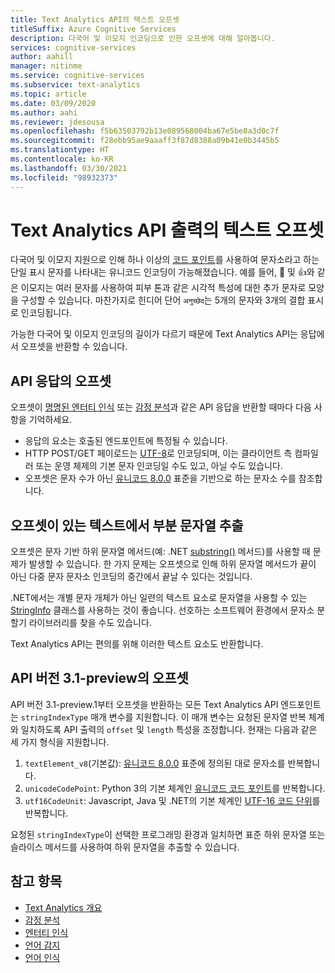```yaml
---
title: Text Analytics API의 텍스트 오프셋
titleSuffix: Azure Cognitive Services
description: 다국어 및 이모지 인코딩으로 인한 오프셋에 대해 알아봅니다.
services: cognitive-services
author: aahill
manager: nitinme
ms.service: cognitive-services
ms.subservice: text-analytics
ms.topic: article
ms.date: 03/09/2020
ms.author: aahi
ms.reviewer: jdesousa
ms.openlocfilehash: f5b63503792b13e089568004ba67e5be8a3d0c7f
ms.sourcegitcommit: f28ebb95ae9aaaff3f87d8388a09b41e0b3445b5
ms.translationtype: HT
ms.contentlocale: ko-KR
ms.lasthandoff: 03/30/2021
ms.locfileid: "98932373"
---
```

# <a name="text-offsets-in-the-text-analytics-api-output"></a>Text Analytics API 출력의 텍스트 오프셋

다국어 및 이모지 지원으로 인해 하나 이상의 [코드 포인트](https://wikipedia.org/wiki/Code_point)를 사용하여 문자소라고 하는 단일 표시 문자를 나타내는 유니코드 인코딩이 가능해졌습니다. 예를 들어, 🌷 및 👍와 같은 이모지는 여러 문자를 사용하여 피부 톤과 같은 시각적 특성에 대한 추가 문자로 모양을 구성할 수 있습니다. 마찬가지로 힌디어 단어 `अनुच्छेद`는 5개의 문자와 3개의 결합 표시로 인코딩됩니다.

가능한 다국어 및 이모지 인코딩의 길이가 다르기 때문에 Text Analytics API는 응답에서 오프셋을 반환할 수 있습니다.

## <a name="offsets-in-the-api-response"></a>API 응답의 오프셋 

오프셋이 [명명된 엔터티 인식](../how-tos/text-analytics-how-to-entity-linking.md) 또는 [감정 분석](../how-tos/text-analytics-how-to-sentiment-analysis.md)과 같은 API 응답을 반환할 때마다 다음 사항을 기억하세요.

* 응답의 요소는 호출된 엔드포인트에 특정될 수 있습니다. 
* HTTP POST/GET 페이로드는 [UTF-8](https://www.w3schools.com/charsets/ref_html_utf8.asp)로 인코딩되며, 이는 클라이언트 측 컴파일러 또는 운영 체제의 기본 문자 인코딩일 수도 있고, 아닐 수도 있습니다.
* 오프셋은 문자 수가 아닌 [유니코드 8.0.0](https://unicode.org/versions/Unicode8.0.0) 표준을 기반으로 하는 문자소 수를 참조합니다.

## <a name="extracting-substrings-from-text-with-offsets"></a>오프셋이 있는 텍스트에서 부분 문자열 추출

오프셋은 문자 기반 하위 문자열 메서드(예: .NET [substring()](/dotnet/api/system.string.substring) 메서드)를 사용할 때 문제가 발생할 수 있습니다. 한 가지 문제는 오프셋으로 인해 하위 문자열 메서드가 끝이 아닌 다중 문자 문자소 인코딩의 중간에서 끝날 수 있다는 것입니다.

.NET에서는 개별 문자 개체가 아닌 일련의 텍스트 요소로 문자열을 사용할 수 있는 [StringInfo](/dotnet/api/system.globalization.stringinfo) 클래스를 사용하는 것이 좋습니다. 선호하는 소프트웨어 환경에서 문자소 분할기 라이브러리를 찾을 수도 있습니다. 

Text Analytics API는 편의를 위해 이러한 텍스트 요소도 반환합니다.

## <a name="offsets-in-api-version-31-preview"></a>API 버전 3.1-preview의 오프셋

API 버전 3.1-preview.1부터 오프셋을 반환하는 모든 Text Analytics API 엔드포인트는 `stringIndexType` 매개 변수를 지원합니다. 이 매개 변수는 요청된 문자열 반복 체계와 일치하도록 API 출력의 `offset` 및 `length` 특성을 조정합니다. 현재는 다음과 같은 세 가지 형식을 지원합니다.

1. `textElement_v8`(기본값): [유니코드 8.0.0](https://unicode.org/versions/Unicode8.0.0) 표준에 정의된 대로 문자소를 반복합니다.
2. `unicodeCodePoint`: Python 3의 기본 체계인 [유니코드 코드 포인트](http://www.unicode.org/versions/Unicode13.0.0/ch02.pdf#G25564)를 반복합니다.
3. `utf16CodeUnit`: Javascript, Java 및 .NET의 기본 체계인 [UTF-16 코드 단위](https://unicode.org/faq/utf_bom.html#UTF16)를 반복합니다.

요청된 `stringIndexType`이 선택한 프로그래밍 환경과 일치하면 표준 하위 문자열 또는 슬라이스 메서드를 사용하여 하위 문자열을 추출할 수 있습니다. 

## <a name="see-also"></a>참고 항목

* [Text Analytics 개요](../overview.md)
* [감정 분석](../how-tos/text-analytics-how-to-sentiment-analysis.md)
* [엔터티 인식](../how-tos/text-analytics-how-to-entity-linking.md)
* [언어 감지](../how-tos/text-analytics-how-to-keyword-extraction.md)
* [언어 인식](../how-tos/text-analytics-how-to-language-detection.md)
